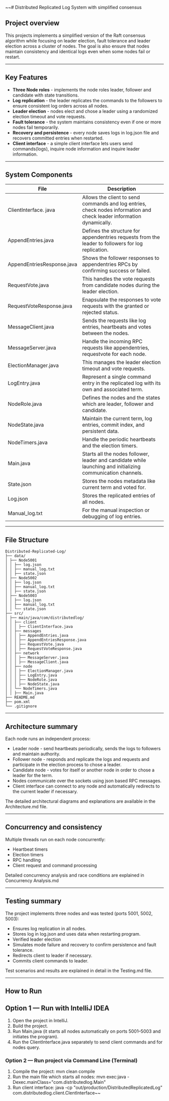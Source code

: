 ~~# Distributed Replicated Log System with simplified consensus

## Project overview
This projects implements a simplified version of the Raft consensus algorithm while focusing on leader election, fault tolerance and leader election across a cluster of nodes. The goal is also ensure that nodes maintain consistency and identical logs even when some nodes fail or restart.

---

## Key Features

- **Three Node roles** - implements the node roles leader, follower and candidate with state transitions.
- **Log replication** - the leader replicates the commands to the followers to ensure consistent log orders across all nodes.
- **Leader election** - nodes elect and chose a leader using a randomized election timeout and vote requests.
- **Fault tolerance** - the system maintains consistency even if one or more nodes fail temporarily.
- **Recovery and persistence** - every node saves logs in log.json file and recovers committed entries when restarted.
- **Client interface** - a simple client interface lets users send commands(logs), inquire node information and inquire leader information.

---

## System Components

| File                       | Description                                                                                                           |
|----------------------------|-----------------------------------------------------------------------------------------------------------------------|
| ClientInterface. java      | Allows the client to send commands and log entries, check nodes information and check leader information dynamically. |
| AppendEntries.java         | Defines the structure for appendentries requests from the leader to followers for log replication.                    |
| AppendEntriesResponse.java | Shows the follower responses to appendentries RPCs by confirming success or failed.                                   |
| RequestVote.java           | This handles the vote requests from candidate nodes during the leader election.                                       |
| RequestVoteResponse.java   | Enapsulate the responses to vote requests with the granted or rejected status.                                        |
| MessageClient.java         | Sends the requests like log entries, heartbeats and votes between the nodes.                                          |
| MessageServer.java         | Handle the incoming RPC requests like appendentries, requestvote for each node.                                       |
| ElectionManager.java       | This manages the leader election timeout and vote requests.                                                           |
| LogEntry.java              | Represent a single command entry in the replicated log with its own and associated term.                              |
| NodeRole.java              | Defines the nodes and the states which are leader, follower and candidate.                                            |
| NodeState.java             | Maintain the current term, log entries, commit index, and persistent data.                                            |
| NodeTimers.java            | Handle the periodic heartbeats and the election timers.                                                               |
| Main.java                  | Starts all the nodes follower, leader and candidate while launching and initializing communication channels.          |
| State.json                 | Stores the nodes metadata like current term and voted for.                                                            
| Log.json                   | Stores the replicated entries of all nodes.                                                                                        
| Manual_log.txt             | For the manual inspection or debugging of log entries.                                                                     

---

## File Structure
```
Distributed-Replicated-Log/
├── data/ 
│ ├── Node5001
│ │ ├── log.json
│ │ ├── manual_log.txt
│ │ ├── state.json 
│ ├── Node5002
│ │ ├── log.json
│ │ ├── manual_log.txt
│ │ ├── state.json 
│ ├── Node5003
│ │ ├── log.json
│ │ ├── manual_log.txt
│ │ └── state.json
├── src/
│ ├── main/java/com/distributedlog/
│ │ ├── client 
│ │ │ ├── ClientInterface.java
│ │ ├── messages
│ │ │ ├── AppendEntries.java
│ │ │ ├── AppendEntriesResponse.java
│ │ │ ├── RequestVote.java
│ │ │ ├── RequestVoteResponse.java
│ │ ├── network
│ │ │ ├── MessageServer.java
│ │ │ ├── MessageClient.java
│ │ ├── node
│ │ │ ├── ElectionManager.java
│ │ │ ├── LogEntry.java
│ │ │ ├── NodeRole.java
│ │ │ ├── NodeState.java
│ │ └── NodeTimers.java
│ │ ├── Main.java 
├── README.md 
├── pom.xml 
└── .gitignore

```
---

## Architecture summary

Each node runs an independent process:
- Leader node - send heartbeats periodically, sends the logs to followers and maintain authority.
- Follower node - responds and replicate the logs and requests and participate in the election process to chose a leader.
- Candidate node - votes for itself or another node in order to chose a leader for the term.
- Nodes communicate over the sockets using json based RPC messages.
- Client interface can connect to any node and automatically redirects to the current leader if necessary.

The detailed architectural diagrams and explanations are available in the Architecture.md file.

---

## Concurrency and consistency

Multiple threads run on each node concurrently:
- Heartbeat timers
- Election timers
- RPC handling 
- Client request and command processing

Detailed concurrency analysis and race conditions are explained in Concurrency Analysis.md

---

## Testing summary

The project implements three nodes and was tested (ports 5001, 5002, 5003):
- Ensures log replication in all nodes.
- Stores log in log.json and uses data when restarting program.
- Verified leader election
- Simulates mode failure and recovery to confirm persistence and fault tolerance.
- Redirects client to leader if necessary.
- Commits client commands to leader.

Test scenarios and results are explained in detail in the Testing.md file.

---

## How to Run

## Option 1 — Run with IntelliJ IDEA
1. Open the project in IntelliJ.
2. Build the project.
3. Run Main.java (it starts all nodes automatically on ports 5001–5003 and initiates the program).
4. Run the ClientInterface.java separately to send client commands and for nodes query.

### Option 2 — Run project via Command Line (Terminal)

1. Compile the project: mvn clean compile
2. Run the main file which starts all nodes: mvn exec:java -Dexec.mainClass="com.distributedlog.Main"
3. Run client interface: java -cp "out/production/DistributedReplicatedLog" com.distributedlog.client.ClentInterface~~
